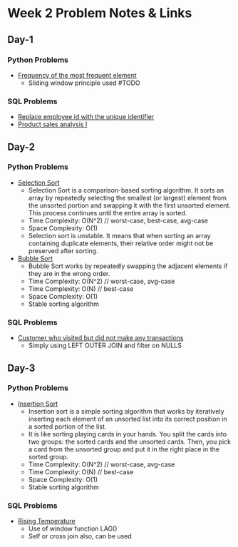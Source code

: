 # Week 2 Problem Notes & Links

## Day-1
### Python Problems
- [Frequency of the most frequent element](https://leetcode.com/problems/frequency-of-the-most-frequent-element/)
    + Sliding window principle used #TODO
### SQL Problems
- [Replace employee id with the unique identifier](https://leetcode.com/problems/replace-employee-id-with-the-unique-identifier/description/?envType=study-plan-v2&envId=top-sql-50)
- [Product sales analysis I](https://leetcode.com/problems/product-sales-analysis-i/description/?envType=study-plan-v2&envId=top-sql-50)

## Day-2
### Python Problems
- [Selection Sort](https://www.geeksforgeeks.org/problems/selection-sort/1)
    + Selection Sort is a comparison-based sorting algorithm. It sorts an array by repeatedly selecting the smallest (or largest) element from the unsorted portion and swapping it with the first unsorted element. This process continues until the entire array is sorted.
    + Time Complexity: O(N^2) // worst-case, best-case, avg-case
    + Space Complexity: O(1)
    + Selection sort is unstable. It means that when sorting an array containing duplicate elements, their relative order might not be preserved after sorting. 
- [Bubble Sort](https://www.geeksforgeeks.org/problems/bubble-sort/1)
    + Bubble Sort works by repeatedly swapping the adjacent elements if they are in the wrong order.
    + Time Complexity: O(N^2) // worst-case, avg-case
    + Time Complexity: O(N) // best-case
    + Space Complexity: O(1)
    + Stable sorting algorithm
### SQL Problems
- [Customer who visited but did not make any transactions](https://leetcode.com/problems/customer-who-visited-but-did-not-make-any-transactions/?envType=study-plan-v2&envId=top-sql-50)
    + Simply using LEFT OUTER JOIN and filter on NULLS

## Day-3
### Python Problems
- [Insertion Sort](https://www.geeksforgeeks.org/problems/insertion-sort/1)
    + Insertion sort is a simple sorting algorithm that works by iteratively inserting each element of an unsorted list into its correct position in a sorted portion of the list.
    +  It is like sorting playing cards in your hands. You split the cards into two groups: the sorted cards and the unsorted cards. Then, you pick a card from the unsorted group and put it in the right place in the sorted group.
    + Time Complexity: O(N^2) // worst-case, avg-case
    + Time Complexity: O(N) // best-case
    + Space Complexity: O(1)
    + Stable sorting algorithm
### SQL Problems
- [Rising Temperature](https://leetcode.com/problems/rising-temperature/description/?envType=study-plan-v2&envId=top-sql-50)
    + Use of window function LAG()
    + Self or cross join also, can be used

